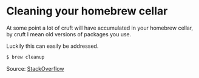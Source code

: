 # Cleaning your homebrew cellar

At some point a lot of cruft will have accumulated in your homebrew cellar, by cruft I mean old versions of packages you use.

Luckily this can easily be addressed.

```bash
$ brew cleanup
```

Source: [StackOverflow](http://stackoverflow.com/questions/27508590/homebrew-size-of-cellar)

